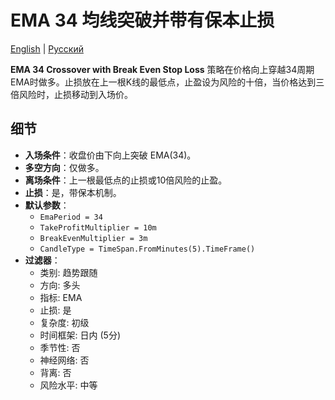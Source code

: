 # EMA 34 均线突破并带有保本止损
[English](README.md) | [Русский](README_ru.md)

**EMA 34 Crossover with Break Even Stop Loss** 策略在价格向上穿越34周期EMA时做多。止损放在上一根K线的最低点，止盈设为风险的十倍，当价格达到三倍风险时，止损移动到入场价。

## 细节
- **入场条件**：收盘价由下向上突破 EMA(34)。
- **多空方向**：仅做多。
- **离场条件**：上一根最低点的止损或10倍风险的止盈。
- **止损**：是，带保本机制。
- **默认参数**：
  - `EmaPeriod = 34`
  - `TakeProfitMultiplier = 10m`
  - `BreakEvenMultiplier = 3m`
  - `CandleType = TimeSpan.FromMinutes(5).TimeFrame()`
- **过滤器**：
  - 类别: 趋势跟随
  - 方向: 多头
  - 指标: EMA
  - 止损: 是
  - 复杂度: 初级
  - 时间框架: 日内 (5分)
  - 季节性: 否
  - 神经网络: 否
  - 背离: 否
  - 风险水平: 中等
